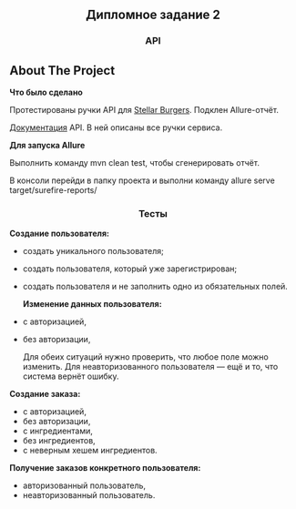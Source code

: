 <h2 align="center">Дипломное задание 2</h2>
<h3 align="center">API</h3>


<!-- ABOUT THE PROJECT -->

## About The Project

**Что было сделано**

Протестированы ручки API для [Stellar Burgers](https://stellarburgers.nomoreparties.site/). Подклен Allure-отчёт.

 [Документация](https://code.s3.yandex.net/qa-automation-engineer/java/cheatsheets/paid-track/diplom/api-documentation.pdf) API. В ней описаны все ручки сервиса. 
 
 **Для запуска Allure**

Выполнить команду mvn clean test, чтобы сгенерировать отчёт.

В консоли перейди в папку проекта и выполни команду allure serve target/surefire-reports/
 
 <h3 align="center">Тесты</h3>

**Создание пользователя:**
* создать уникального пользователя; 
* создать пользователя, который уже зарегистрирован; 
* создать пользователя и не заполнить одно из обязательных полей.
  
  
  **Изменение данных пользователя:**
* с авторизацией, 
* без авторизации,
  
  Для обеих ситуаций нужно проверить, что любое поле можно изменить. Для неавторизованного пользователя — ещё и то, что система вернёт ошибку.

**Создание заказа:**
* с авторизацией, 
* без авторизации, 
* с ингредиентами, 
* без ингредиентов,
* с неверным хешем ингредиентов.
  


**Получение заказов конкретного пользователя:**
* авторизованный пользователь,
* неавторизованный пользователь.
